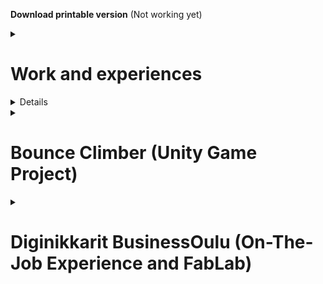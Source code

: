 **Download printable version** (Not working yet)

<details><summary><h1>Work and experiences</h1></summary>

[**Projects** *(MARKDOWN.md)*](markdown.md#diginikkarit-businessoulu)

</details>
<nobr><details><h1>
Summary of experiences
</h1>
<details></nobr>
    <summary><h2>Social aspect</h2></summary>

### Teaching as a peer and as a senior

-   #### Diginikkarit (Programming)

    -   In diginikkarit on-the-job experience I have helped my peers with the [MOOC.fi Python Course (link)](markdown.md#moocfi-python-programming-2023) by helping them to an extend depending on their difficulties. If they were at a wall, I guided them more. Usually by writing, drawing and writing pseudo code for them. Big part of what I looked at is thinking if they are handling problems in small enough pieces.
    
-   #### Rocket league *and other games* (Gaming)

    -   In rocket league, I have been acting as a type of guru in a community where I had earned respect as a very talented player and teacher/coach. I have in total over 5000 hours in the game and I have played with top players, including games with pro players. I had learnt to understand and see the game in a more broad manner, in a more meta manner. In example of instead of thinking as one action and figuring how to do best in that, I instead looked at am I in good position in the first place. If your actions feel hard to do and you are proficient player/actor, usually it just means that you are having difficulties with the actions you take because of the situation you find yourself in. To improve in those situations you have to find a way to have better position to make the action less effortful.
</details>
</details>
<details><summary><h1>Bounce Climber (Unity Game Project)</h1></summary>

## [Bounce-Climber (link)](https://github.com/NicknameAlwaystaken/Bounce-Climber)

<img src="img/Ball_Animations.png" alt="Bounce Climber" width="300" heigth="271">

<details><summary><h3>Blender (self made models)</h3></summary>
<summary><h4>Ice Platform with breakable ice (Self made in blender)</h4></summary>
<img src="img/Ice_platform_and_break.png" alt="Ice Platform">
<summary><h4>Grass Platform (Self made in blender)</h4></summary>
<img src="img/Grass_Platform.png" alt="Grass Platform">
</details>

</details>
<details><summary><h1>Diginikkarit BusinessOulu (On-The-Job Experience and FabLab)</h1></summary>

<details><summary><h2>Programming</h2></summary>

### Courses

-   #### [MOOC.fi Python Programming 2023 (link)](https://programming-23.mooc.fi/)
    -   In this course I have completed **Introduction to Programming** with 100% points. I started working on it 20.2.2023 and finished exercises by 14.3.2023
    -   I had immediately started next course **Advanced Course in Programming** on the next day 14.3.2023.

-   #### [SQLTrainer MOOC.fi (link)](https://sqltrainer.withmooc.fi/#1)

    -   In this trainer I have completed tasks from 1 to 71. I didn't pursue it further until I might need more practice.
    
-   #### [Elements of Ai (link)](https://www.elementsofai.com/fi)

    -   I signed up for the course and started doing it slowly. Only done first part so far.

</details>
<details>
<summary><h2>FabLab</h2></summary>

### 3D-Printers

-    #### [Kanai's cube (link)](https://www.stlfinder.com/model/diablo-3-kanai-s-cube-2Vk35e8E/2603796/)
    <details><summary>Kanai's cube (model found online)</summary><img src="kanaiscube.png" alt="Kanai's cube"></details>
    
### Vinyl Cutter

-   #### Reflective Text to a Fabric Bag
    <details><summary>a Fabric bag with reflective text</summary><img src="fabricbag.png" alt="Fabric bag"></details>
    
### Laser Cutter

-   #### Keychain 2 versions (plywood self made on Inkscape)
    <details><summary>Keychains self made model</summary><img src="keychain.png" alt="Two Keychains"></details>
    
-   #### [Boxes.py (plywood) (link)](https://festi.info/boxes.py/)
    <details><summary>Default cardbox</summary><img src="cardbox.png" alt="Cardbox"></details>
    <details><summary>Default starbox</summary><img src="starbox.png" alt="Starbox"></details>

    
</details>
</details>
